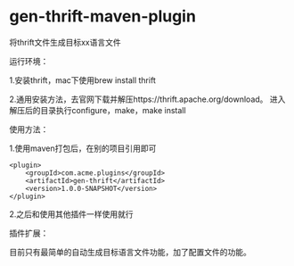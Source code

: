 # gen-thrift-maven-plugin
将thrift文件生成目标xx语言文件

运行环境：

1.安装thrift，mac下使用brew install thrift

2.通用安装方法，去官网下载并解压https://thrift.apache.org/download。
         进入解压后的目录执行configure，make，make install

使用方法：

1.使用maven打包后，在别的项目引用即可

```$xslt
<plugin>
    <groupId>com.acme.plugins</groupId>
    <artifactId>gen-thrift</artifactId>
    <version>1.0.0-SNAPSHOT</version>
</plugin>
```

2.之后和使用其他插件一样使用就行

插件扩展：

目前只有最简单的自动生成目标语言文件功能，加了配置文件的功能。
